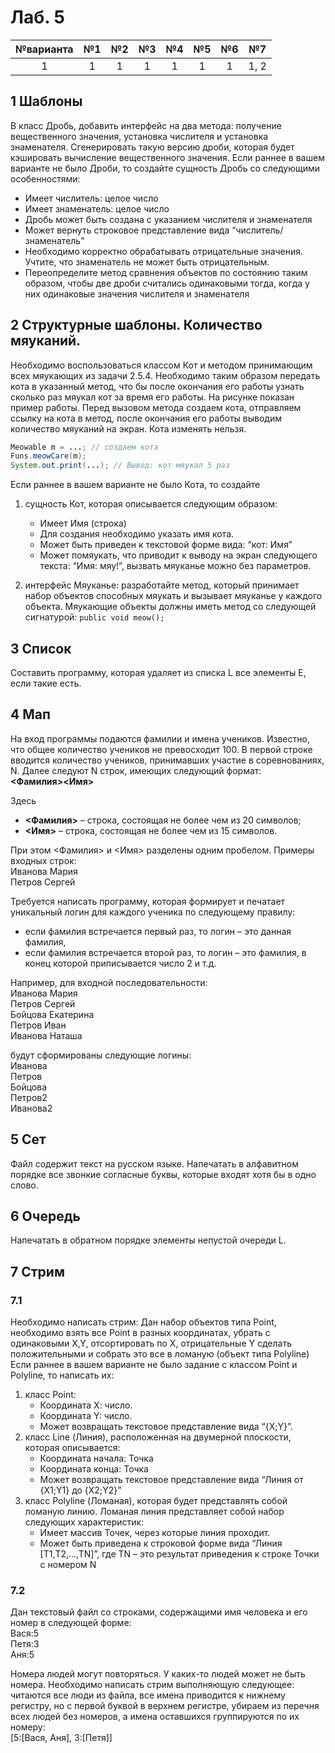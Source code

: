 # Лаб. 5

| №варианта | №1 | №2 | №3 | №4 | №5 | №6 | №7  |
|:---------:|:--:|:--:|:--:|:--:|:--:|:--:|:---:|
| 1         | 1  | 1  |   1|   1|   1|   1| 1, 2|

## 1 Шаблоны

В класс Дробь, добавить интерфейс на два метода: получение вещественного значения, установка числителя и установка знаменателя.
Сгенерировать такую версию дроби, которая будет кэшировать вычисление вещественного значения.
Если раннее в вашем варианте не было Дроби, то создайте сущность Дробь со следующими особенностями:

* Имеет числитель: целое число
* Имеет знаменатель: целое число
* Дробь может быть создана с указанием числителя и знаменателя
* Может вернуть строковое представление вида “числитель/знаменатель”
* Необходимо корректно обрабатывать отрицательные значения. Учтите, что знаменатель не может быть отрицательным.
* Переопределите метод сравнения объектов по состоянию таким образом, чтобы две дроби считались одинаковыми тогда, когда у них одинаковые значения числителя и знаменателя

## 2 Структурные шаблоны. Количество мяуканий.

Необходимо воспользоваться классом Кот и методом принимающим всех мяукающих из задачи 2.5.4.
Необходимо таким образом передать кота в указанный метод, что бы после окончания его работы узнать сколько раз мяукал кот за время его работы. На рисунке показан пример работы. Перед вызовом метода создаем кота, отправляем ссылку на кота в метод, после окончания его работы выводим количество мяуканий на экран. Кота изменять нельзя.

``` java
Meowable m = ...; // создаем кота
Funs.meowCare(m);
System.out.print(...); // Вывод: кот мяукал 5 раз
```

Если раннее в вашем варианте не было Кота, то создайте

1. сущность Кот, которая описывается следующим образом:
    * Имеет Имя (строка)
    * Для создания необходимо указать имя кота.
    * Может быть приведен к текстовой форме вида: “кот: Имя”
    * Может помяукать, что приводит к выводу на экран следующего текста: “Имя: мяу!”, вызвать мяуканье можно без параметров.

2. интерфейс Мяуканье: разработайте метод, который принимает набор объектов способных мяукать и вызывает мяуканье у каждого объекта. Мяукающие объекты должны иметь метод со следующей сигнатурой:
`public void meow();`

## 3 Список

 Составить программу, которая удаляет из списка L все элементы E, если такие есть.

## 4 Мап

На вход программы подаются фамилии и имена учеников. Известно, что общее количество
учеников не превосходит 100. В первой строке вводится количество учеников, принимавших
участие в соревнованиях, N. Далее следуют N строк, имеющих следующий формат:\
__<Фамилия><Имя>__

Здесь 
* __<Фамилия>__ – строка, состоящая не более чем из 20 символов; 
* __<Имя>__ – строка, состоящая не более чем из 15 символов. 

При этом <Фамилия> и <Имя> разделены одним пробелом. Примеры входных строк:\
Иванова Мария\
Петров Сергей

Требуется написать программу, которая формирует и печатает уникальный логин для каждого
ученика по следующему правилу: 
* если фамилия встречается первый раз, то логин – это данная
фамилия, 
* если фамилия встречается второй раз, то логин – это фамилия, в конец которой
приписывается число 2 и т.д. 

Например, для входной последовательности:\
Иванова Мария\
Петров Сергей\
Бойцова Екатерина\
Петров Иван\
Иванова Наташа

будут сформированы следующие логины:\
Иванова\
Петров\
Бойцова\
Петров2\
Иванова2

## 5 Сет

Файл содержит текст на русском языке. Напечатать в алфавитном порядке все звонкие согласные буквы, которые входят хотя бы в одно слово.

## 6 Очередь

Напечатать в обратном порядке элементы непустой очереди L.

## 7 Стрим

### 7.1

Необходимо написать стрим:
Дан набор объектов типа Point, необходимо взять все Point в разных координатах, убрать с
одинаковыми X,Y, отсортировать по X, отрицательные Y сделать положительными и собрать это
все в ломаную (объект типа Polyline)
Если раннее в вашем варианте не было задание с классом Point и Polyline, то написать их:
1. класс Point:
    * Координата Х: число.
    * Координата Y: число.
    * Может возвращать текстовое представление вида “{X;Y}”.
2. класс Line (Линия), расположенная на двумерной плоскости, которая описывается:
    * Координата начала: Точка
    * Координата конца: Точка
    * Может возвращать текстовое представление вида “Линия от {X1;Y1} до {X2;Y2}”
3. класс Polyline (Ломаная), которая будет представлять собой ломаную линию. Ломаная
линия представляет собой набор следующих характеристик:
    * Имеет массив Точек, через которые линия проходит.
    * Может быть приведена к строковой форме вида “Линия [Т1,T2,…,TN]”, где TN – это
результат приведения к строке Точки с номером N

### 7.2

Дан текстовый файл со строками, содержащими имя человека и его номер в следующей форме:\
Вася:5\
Петя:3\
Аня:5

Номера людей могут повторяться. У каких-то людей может не быть номера.
Необходимо написать стрим выполняющую следующее:
читаются все люди из файла, все имена приводится к нижнему регистру, 
но с первой буквой в верхнем регистре, убираем из перечня всех людей без номеров, 
а имена оставшихся группируются по их номеру:\
[5:[Вася, Аня], 3:[Петя]]